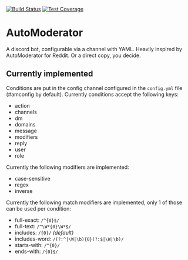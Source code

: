 [![Build Status](https://travis-ci.org/michaelowens/AutoModerator.svg?branch=master)](https://travis-ci.org/michaelowens/AutoModerator)
[![Test Coverage](https://codeclimate.com/github/michaelowens/AutoModerator/badges/coverage.svg)](https://codeclimate.com/github/michaelowens/AutoModerator/coverage)


# AutoModerator

A discord bot, configurable via a channel with YAML. Heavily inspired by AutoModerator for Reddit. Or a direct copy, you decide.

## Currently implemented

Conditions are put in the config channel configured in the `config.yml` file (#amconfig by default). Currently conditions accept the following keys:

- action
- channels
- dm
- domains
- message
- modifiers
- reply
- user
 - role

Currently the following modifiers are implemented:

- case-sensitive
- regex
- inverse

Currently the following match modifiers are implemented, only 1 of those can be used per condition:

- full-exact: `/^{0}$/`
- full-text: `/^\W*{0}\W*$/`
- includes: `/{0}/` *(default)*
- includes-word: `/(?:^|\W|\b){0}(?:$|\W|\b)/`
- starts-with: `/^{0}/`
- ends-with: `/{0}$/`
